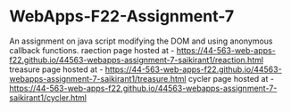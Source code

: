 # WebApps-F22-Assignment-7
An assignment on java script modifying the DOM and using anonymous callback functions.
raection page hosted at -  https://44-563-web-apps-f22.github.io/44563-webapps-assignment-7-saikirant1/reaction.html
treasure page hosted at - https://44-563-web-apps-f22.github.io/44563-webapps-assignment-7-saikirant1/treasure.html
cycler page hosted at -  https://44-563-web-apps-f22.github.io/44563-webapps-assignment-7-saikirant1/cycler.html